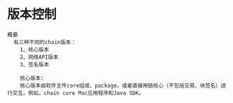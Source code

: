 # 版本控制

    概要
      有三种不同的chain版本：
        1、核心版本
        2、网络API版本
        3、签名版本
        
        核心版本:
        核心版本由软件主件core组成，package，或者直接用链核心（不包括交易、块签名）进行交互。例如，chain core Mac应用程序和Java SDK。
        